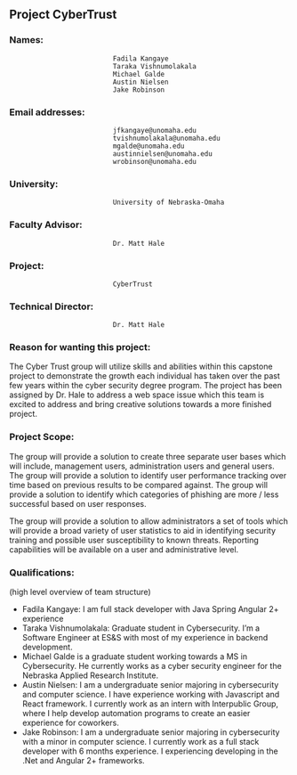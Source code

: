 ## Project CyberTrust

### Names:                        
                              Fadila Kangaye
                              Taraka Vishnumolakala
                              Michael Galde
                              Austin Nielsen
                              Jake Robinson

### Email addresses:	        	
                              jfkangaye@unomaha.edu
                              tvishnumolakala@unomaha.edu
                              mgalde@unomaha.edu
                              austinnielsen@unomaha.edu
                              wrobinson@unomaha.edu

### University:                   
                              University of Nebraska-Omaha

### Faculty Advisor:              
                              Dr. Matt Hale

### Project:                      
                              CyberTrust

### Technical Director:           
                              Dr. Matt Hale

### Reason for wanting this project:

The Cyber Trust group will utilize skills and abilities within this capstone project to demonstrate the growth each individual has taken over the past few years within the cyber security degree program. The project has been assigned by Dr. Hale to address a web space issue which this team is excited to address and bring creative solutions towards a more finished project.

### Project Scope:

The group will provide a solution to create three separate user bases which will include, management users, administration users and general users.
The group will provide a solution to identify user performance tracking over time based on previous results to be compared against.
The group will provide a solution to identify which categories of phishing are more / less successful based on user responses.

The group will provide a solution to allow administrators a set of tools which will provide a broad variety of user statistics to aid in identifying security training and possible user susceptibility to known threats.  Reporting capabilities will be available on a user and administrative level.

### Qualifications:

(high level overview of team structure)

* Fadila Kangaye: I am full stack developer with Java Spring Angular 2+ experience
* Taraka Vishnumolakala: Graduate student in Cybersecurity. I’m a Software Engineer at ES&S with most of my experience in backend development.
* Michael Galde is a graduate student working towards a MS in Cybersecurity. He currently works as a cyber security engineer for the Nebraska Applied Research Institute.
* Austin Nielsen: I am a undergraduate senior majoring in cybersecurity and computer science.  I have experience working with Javascript and React framework.  I currently work as an intern with Interpublic Group, where I help develop automation programs to create an easier experience for coworkers.
* Jake Robinson: I am a undergraduate senior majoring in cybersecurity with a minor in computer science.  I currently work as a full stack developer with 6 months experience.  I experiencing developing in the .Net and Angular 2+ frameworks.
